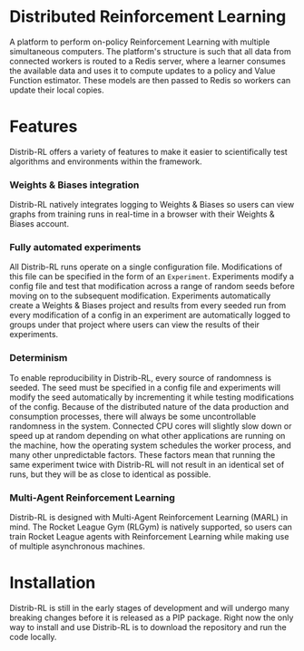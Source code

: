 # Distributed Reinforcement Learning
A platform to perform on-policy Reinforcement Learning with multiple simultaneous computers. The platform's structure is such that all data 
from connected workers is routed to a Redis server, where a learner consumes the available data and uses it to compute updates to a policy 
and Value Function estimator. These models are then passed to Redis so workers can update their local copies.

# Features
Distrib-RL offers a variety of features to make it easier to scientifically test algorithms and environments within the framework. 

### Weights & Biases integration
Distrib-RL natively integrates logging to Weights & Biases so users can view graphs from training runs in real-time in a browser with their Weights & Biases account.

### Fully automated experiments 
All Distrib-RL runs operate on a single configuration file. Modifications of this file can be specified in the form of an `Experiment`. 
Experiments modify a config file and test that modification across a range of random seeds before moving on to the subsequent modification. 
Experiments automatically create a Weights & Biases project and results from every seeded run from every modification of a config in 
an experiment are automatically logged to groups under that project where users can view the results of their experiments.

### Determinism
To enable reproducibility in Distrib-RL, every source of randomness is seeded. The seed must be specified in a config file and experiments will modify the seed automatically 
by incrementing it while testing modifications of the config. Because of the distributed nature of the data production and consumption processes, there will always be some 
uncontrollable randomness in the system. Connected CPU cores will slightly slow down or speed up at random depending on what other applications are running on the machine, 
how the  operating system schedules the worker process, and many other unpredictable factors. These factors mean that running the same experiment twice with Distrib-RL will 
not result in an identical set of runs, but they will be as close to identical as possible.

### Multi-Agent Reinforcement Learning
Distrib-RL is designed with Multi-Agent Reinforcement Learning (MARL) in mind. The Rocket League Gym (RLGym) is natively supported, so users can train Rocket League agents
with Reinforcement Learning while making use of multiple asynchronous machines.

# Installation
Distrib-RL is still in the early stages of development and will undergo many breaking changes before it is released as a PIP package. Right now the only way to install
and use Distrib-RL is to download the repository and run the code locally.
